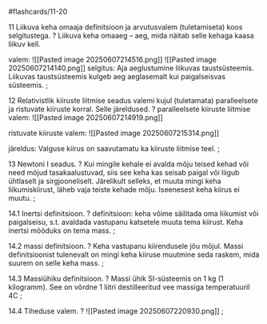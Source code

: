 #flashcards/11-20

11 Liikuva keha omaaja definitsioon ja arvutusvalem (tuletamiseta) koos selgitustega.
?
Liikuva keha omaaeg – aeg, mida näitab selle kehaga kaasa liikuv kell.

valem:
![[Pasted image 20250607214516.png]]
![[Pasted image 20250607214140.png]]
selgitus:
Aja aeglustumine liikuvas taustsüsteemis. Liikuvas taustsüsteemis kulgeb aeg
aeglasemalt kui paigalseisvas süsteemis.
;

12 Relativistlik kiiruste liitmise seadus valemi kujul (tuletamata) paralleelsete ja ristuvate kiiruste korral. Selle järeldused.
?
paralleelsete kiiruste liitmise valem:
![[Pasted image 20250607214919.png]]

ristuvate kiiruste valem:
![[Pasted image 20250607215314.png]]

järeldus:
Valguse kiirus on saavutamatu ka kiiruste liitmise teel.
;

13 Newtoni I seadus.
?
Kui mingile kehale ei avalda mõju teised
kehad või need mõjud tasakaalustuvad, siis see keha kas seisab paigal või liigub
ühtlaselt ja sirgjooneliselt.
Järelikult selleks, et muuta mingi keha liikumiskiirust, läheb vaja teiste kehade
mõju. Iseenesest keha kiirus ei muutu.
;

14.1 Inertsi definitsioon.
?
definitsioon: keha võime säilitada oma liikumist või paigalseisu, s.t. avaldada
vastupanu katsetele muuta tema kiirust. Keha inertsi mõõduks on tema mass.
;

14.2 massi definitsioon.
?
Keha vastupanu kiirendusele jõu mõjul.
Massi definitsioonist tulenevalt on mingi keha kiiruse muutmine seda raskem,
mida suurem on selle keha mass.
;

14.3 Massiühiku definitsioon.
?
Massi ühik SI-süsteemis on 1 kg (1 kilogramm). See on võrdne 1 liitri
destilleeritud vee massiga temperatuuril 4C
;

14.4 Tiheduse valem.
?
![[Pasted image 20250607220930.png]]
;